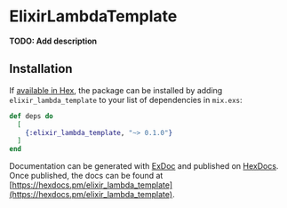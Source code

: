 # ElixirLambdaTemplate

**TODO: Add description**

## Installation

If [available in Hex](https://hex.pm/docs/publish), the package can be installed
by adding `elixir_lambda_template` to your list of dependencies in `mix.exs`:

```elixir
def deps do
  [
    {:elixir_lambda_template, "~> 0.1.0"}
  ]
end
```

Documentation can be generated with [ExDoc](https://github.com/elixir-lang/ex_doc)
and published on [HexDocs](https://hexdocs.pm). Once published, the docs can
be found at [https://hexdocs.pm/elixir_lambda_template](https://hexdocs.pm/elixir_lambda_template).


